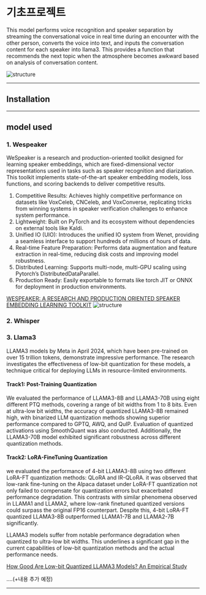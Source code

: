 # 기초프로젝트


This model performs voice recognition and speaker separation by streaming the conversational voice in real time during an encounter with the other person, converts the voice into text, and inputs the conversation content for each speaker into llama3. This provides a function that recommends the next topic when the atmosphere becomes awkward based on analysis of conversation content.


![structure](https://github.com/minuex/S-Talk/blob/main/전체구조도.jpg)

---
## Installation

---
## model used
### 1. Wespeaker

WeSpeaker is a research and production-oriented toolkit designed for learning speaker embeddings, which are fixed-dimensional vector representations used in tasks such as speaker recognition and diarization. This toolkit implements state-of-the-art speaker embedding models, loss functions, and scoring backends to deliver competitive results.

1. Competitive Results: Achieves highly competitive performance on datasets like VoxCeleb, CNCeleb, and VoxConverse, replicating tricks from winning systems in speaker verification challenges to enhance system performance.
2. Lightweight: Built on PyTorch and its ecosystem without dependencies on external tools like Kaldi.
3. Unified IO (UIO): Introduces the unified IO system from Wenet, providing a seamless interface to support hundreds of millions of hours of data.
4. Real-time Feature Preparation: Performs data augmentation and feature extraction in real-time, reducing disk costs and improving model robustness.
5. Distributed Learning: Supports multi-node, multi-GPU scaling using Pytorch’s DistributedDataParallel.
6. Production Ready: Easily exportable to formats like torch JIT or ONNX for deployment in production environments.

[WESPEAKER: A RESEARCH AND PRODUCTION ORIENTED SPEAKER EMBEDDING LEARNING TOOLKIT](https://arxiv.org/pdf/2210.17016)
![structure](https://github.com/minuex/S-Talk/blob/main/wespeaker%20구조도.jpg)

### 2. Whisper


### 3. Llama3

LLAMA3 models by Meta in April 2024, which have been pre-trained on over 15 trillion tokens, demonstrate impressive performance. The research investigates the effectiveness of low-bit quantization for these models, a technique critical for deploying LLMs in resource-limited environments.

#### Track1: Post-Training Quantization
We evaluated the performance of LLAMA3-8B and LLAMA3-70B using eight different PTQ methods, covering a range of bit widths from 1 to 8 bits. Even at ultra-low bit widths, the accuracy of quantized LLAMA3-8B remained high, with binarized LLM quantization methods showing superior performance compared to GPTQ, AWQ, and QuIP. Evaluation of quantized activations using SmoothQuant was also conducted. Additionally, the LLAMA3-70B model exhibited significant robustness across different quantization methods.

#### Track2: LoRA-FineTuning Quantization
we evaluated the performance of 4-bit LLAMA3-8B using two different LoRA-FT quantization methods: QLoRA and IR-QLoRA. it was observed that low-rank fine-tuning on the Alpaca dataset under LoRA-FT quantization not only failed to compensate for quantization errors but exacerbated performance degradation. This contrasts with similar phenomena observed in LLAMA1 and LLAMA2, where low-rank finetuned quantized versions could surpass the original FP16 counterpart.  Despite this, 4-bit LoRA-FT quantized LLAMA3-8B outperformed LLAMA1-7B and LLAMA2-7B significantly.

LLAMA3 models suffer from notable performance degradation when quantized to ultra-low bit widths. This underlines a significant gap in the current capabilities of low-bit quantization methods and the actual performance needs. 

[How Good Are Low-bit Quantized LLAMA3 Models? An Empirical Study](https://arxiv.org/pdf/2404.14047)


....(+내용 추가 예정)

---


